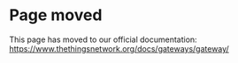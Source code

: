 # Page moved

This page has moved to our official documentation: https://www.thethingsnetwork.org/docs/gateways/gateway/
